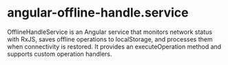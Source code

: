 # angular-offline-handle.service
OfflineHandleService is an Angular service that monitors network status with RxJS, saves offline operations to localStorage, and processes them when connectivity is restored. It provides an executeOperation method and supports custom operation handlers.
